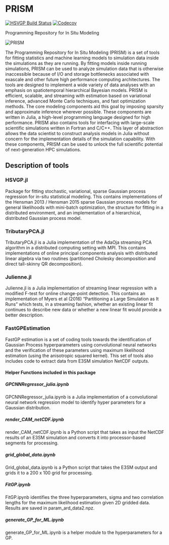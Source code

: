 # PRISM
[![HSVGP Build Status][hsvgp-ci-img]](https://github.com/lanl/PRISM/actions)
[![Codecov][codecov-img]](https://codecov.io/gh/lanl/PRISM)

Programming Repository for In Situ Modeling

![PRISM](prism.png)

The Programming Repository for In Situ Modeling (PRISM) is a set of tools for fitting statistics and machine learning models to simulation data inside the simulations as they are running. By fitting models inside running simulations, PRISM can be used to analyze simulation data that is otherwise inaccessible because of I/O and storage bottlenecks associated with exascale and other future high performance computing architectures. The tools are designed to implement a wide variety of data analyses with an emphasis on spatiotemporal hierarchical Bayesian models. PRISM is efficient, scalable, and streaming with estimation based on variational inference, advanced Monte Carlo techniques, and fast optimization methods. The core modeling components aid this goal by imposing sparsity and approximate inference wherever possible. These components are written in Julia, a high-level programming language designed for high performance. PRISM also contains tools for interfacing with large-scale scientific simulations written in Fortran and C/C++. This layer of abstraction allows the data scientist to construct analysis models in Julia without concern for the implementation details of the simulation capability. With these components, PRISM can be used to unlock the full scientific potential of next-generation HPC simulations.

[hsvgp-ci-img]: https://github.com/lanl/PRISM/workflows/HSVGP-CI/badge.svg
[codecov-img]: https://img.shields.io/codecov/c/github/lanl/PRISM/master.svg?label=codecov

## Description of tools

### HSVGP.jl
Package for fitting stochastic, variational, sparse Gaussian process regression for in-situ statistical modeling. This contains implementations of the Hensman 2013 / Hensman 2015 sparse Gaussian process models for general likelihoods with mini-batch optimization, the structure for fitting in a distributed environment, and an implementation of a hierarchical, distributed Gaussian process model.

### TributaryPCA.jl
TributaryPCA.jl is a Julia implementation of the AdaOja streaming PCA algorithm in a distributed computing setting with MPI. This contains implementations of online principal components analysis with distributed linear algebra via two routines (partitioned Cholesky decomposition and direct tall-skinny QR decomposition).

### Julienne.jl
Julienne.jl is a Julia implementation of streaming linear regression with a modified F-test for online change-point detection. This contains an implementation of Myers et al (2016) “Partitioning a Large Simulation as It Runs” which tests, in a streaming fashion, whether an existing linear fit continues to describe new data or whether a new linear fit would provide a better description. 

### FastGPEstimation
FastGP estimation is a set of coding tools towards the identification of Gaussian Process hyperparameters using convolutional neural networks and the verification of these parameters using maximum likelihood estimation (using the anisotropic squared kernel). This set of tools also includes code to extract data from E3SM simulation NetCDF outputs. 

#### Helper Functions included in this package

##### GPCNNRegressor_julia.ipynb
GPCNNRegressor_julia.ipynb is a Julia implementation of a convolutional neural network regression model to identify hyper parameters for a Gaussian distribution.

##### render_CAM_netCDF.ipynb
render_CAM_netCDF.ipynb is a Python script that takes as input the NetCDF results of an E3SM simulation and converts it into processor-based segments for processing.

##### grid_global_data.ipynb
Grid_global_data.ipynb is a Python script that takes the E3SM output and grids it to a 200 x 100 grid for processing. 

##### FitGP.ipynb
FitGP.ipynb identifies the three hyperparameters, sigma and two correlation lengths for the maximum likelihood estimation given 2D gridded data. Results are saved in param_ard_data2.npz.

##### generate_GP_for_ML.ipynb
generate_GP_for_ML.ipynb is a helper module to the hyperparameters for a GP.

